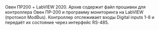 Овен ПР200 + LabVIEW 2020.
Архив содержит файл прошивки для контроллера Овен ПР-200 и программу мониторинга на LabVIEW (протокол ModBus).
Контроллер отслеживает входы Digital inputs 1-8 и передаёт их состояние через интерфейс RS-485.
